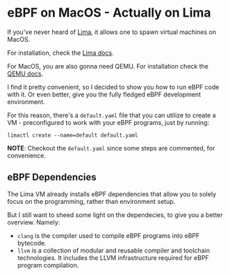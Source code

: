# eBPF on MacOS - Actually on Lima

If you've never heard of [Lima](https://lima-vm.io/), it allows one to spawn virtual machines on MacOS.

For installation, check the [Lima docs](https://lima-vm.io/docs/installation/).

For MacOS, you are also gonna need QEMU. For installation check the [QEMU docs](https://www.qemu.org/download/#macos).

I find it pretty convenient, so I decided to show you how to run eBPF code with it. Or even better, give you the fully fledged eBPF development environment.

For this reason, there's a `default.yaml` file that you can utilize to create a VM - preconfigured to work with your eBPF programs, just by running:

```
limactl create --name=default default.yaml
```

**NOTE**: Checkout the `default.yaml` since some steps are commented, for convenience.

## eBPF Dependencies

The Lima VM already installs eBPF dependencies that allow you to solely focus on the programming, rather than environment setup.

But I still want to sheed some light on the dependecies, to give you a better overview. Namely:

- `clang` is the compiler used to compile eBPF programs into eBPF bytecode.
- `llvm` is a collection of modular and reusable compiler and toolchain technologies. It includes the LLVM infrastructure required for eBPF program compilation.
